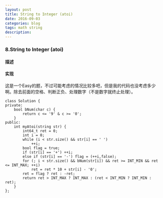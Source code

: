 ```yaml
---
layout: post
title: String to Integer (atoi)
date: 2016-09-03
categories: blog
tags: math string
description:
---
```


### 8.String to Integer (atoi)

#### 描述



#### 实现

这是一个Easy的题，不过可能考虑的情况比较多吧，但是我的代码也没考虑多少啊。除去前面的空格、判断正负、处理数字（不是数字就终止处理）。

    class Solution {
    private:
        bool bNum(char c) {
            return c <= '9' & c >= '0';
        }
    public:
        int myAtoi(string str) {
            int64_t ret = 0;
            int i = 0;
            while (i < str.size() && str[i] == ' ')
                ++i;
            bool flag = true;
            if (str[i] == '+') ++i;
            else if (str[i] == '-') flag = (++i,false);
            for (; i < str.size() && bNum(str[i]) && ret >= INT_MIN && ret <= INT_MAX; ++i)
                ret = ret * 10 + str[i] - '0';
            ret = flag ? ret : -ret;
            return ret > INT_MAX ? INT_MAX : (ret < INT_MIN ? INT_MIN : ret);
        }
    };

